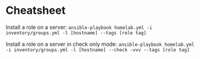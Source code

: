 # Cheatsheet
Install a role on a server:
`ansible-playbook homelab.yml -i inventory/groups.yml -l [hostname] --tags [role tag]`

Install a role on a server in check only mode:
`ansible-playbook homelab.yml -i inventory/groups.yml -l [hostname] --check -vvv --tags [role tag]`
